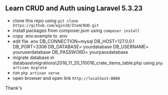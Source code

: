 Learn CRUD and Auth using Laravel 5.3.23
---
- clone this repo using `git clone https://github.com/egin10/ItemCRUD.git`
- install packages from composer.json using `composer install`
- copy .env.example to .env
- edit file .env DB_CONNECTION=mysql
DB_HOST=127.0.0.1
DB_PORT=3306
DB_DATABASE= yourdatabase
DB_USERNAME= youruserdatabase
DB_PASSWORD= yourpassdatabase
- migrate database in database\migrations\2016_11_20_110016_crate_items_table.php using `php artisan migrate`
- run `php artisan serve`
- open browser and open link `http://localhost:8000`

Thank's
